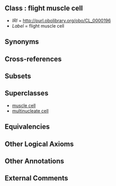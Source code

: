 
## Class : flight muscle cell

 * *IRI* = http://purl.obolibrary.org/obo/CL_0000196
 * *Label* = flight muscle cell

## Synonyms


## Cross-references


## Subsets


## Superclasses

 * [muscle cell](../../CL/87/CL_0000187.md)
 * [multinucleate cell](../../CL/28/CL_0000228.md)

## Equivalencies


## Other Logical Axioms


## Other Annotations


## External Comments

